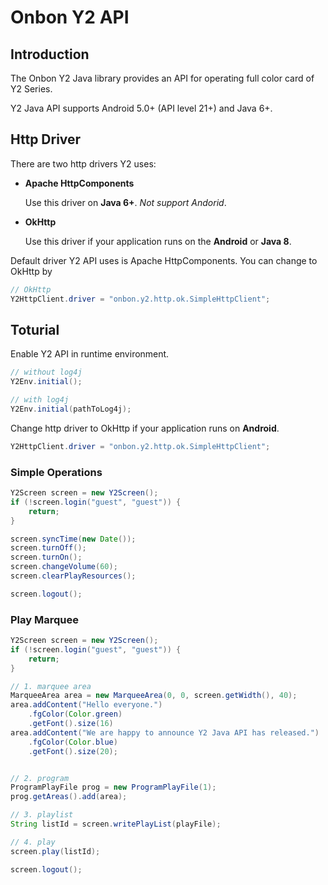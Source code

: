 Onbon Y2 API
===
## Introduction

The Onbon Y2 Java library provides an API for operating full color card of Y2 Series.

Y2 Java API supports Android 5.0+ (API level 21+) and Java 6+.

## Http Driver
There are two http drivers Y2 uses:
* __Apache HttpComponents__

    Use this driver on __Java 6+__. _Not support Andorid_.

* __OkHttp__

    Use this driver if your application runs on the __Android__ or __Java 8__.

Default driver Y2 API uses is Apache HttpComponents. You can change to OkHttp by
```Java
// OkHttp
Y2HttpClient.driver = "onbon.y2.http.ok.SimpleHttpClient";
```

## Toturial
Enable Y2 API in runtime environment.
```java
// without log4j
Y2Env.initial();

// with log4j
Y2Env.initial(pathToLog4j);
```
Change http driver to OkHttp if your application runs on __Android__.
```Java
Y2HttpClient.driver = "onbon.y2.http.ok.SimpleHttpClient";
```

### Simple Operations
```java
Y2Screen screen = new Y2Screen();
if (!screen.login("guest", "guest")) {
    return;
}

screen.syncTime(new Date());
screen.turnOff();
screen.turnOn();
screen.changeVolume(60);
screen.clearPlayResources();

screen.logout();
```

### Play Marquee
```java
Y2Screen screen = new Y2Screen();
if (!screen.login("guest", "guest")) {
    return;
}

// 1. marquee area
MarqueeArea area = new MarqueeArea(0, 0, screen.getWidth(), 40);
area.addContent("Hello everyone.")
    .fgColor(Color.green)
    .getFont().size(16)
area.addContent("We are happy to announce Y2 Java API has released.")
    .fgColor(Color.blue)
    .getFont().size(20);


// 2. program
ProgramPlayFile prog = new ProgramPlayFile(1);
prog.getAreas().add(area);

// 3. playlist
String listId = screen.writePlayList(playFile);

// 4. play
screen.play(listId);

screen.logout();
```
